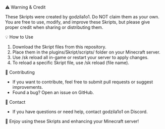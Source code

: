 ⚠️ Warning & Credit  

These Skripts were created by godzila1o1. Do NOT claim them as your own.  
You are free to use, modify, and improve these Skripts, but please give proper credit when sharing or distributing them.  

💡 How to Use  

1. Download the Skript files from this repository.  
2. Place them in the plugins/Skript/scripts/ folder on your Minecraft server.  
3. Use /sk reload all in-game or restart your server to apply changes.  
4. To reload a specific Skript file, use /sk reload (file name).  

📢 Contributing  

- If you want to contribute, feel free to submit pull requests or suggest improvements.  
- Found a bug? Open an issue on GitHub.  

🔗 Contact  

- If you have questions or need help, contact godzila1o1 on Discord.  

🚀 Enjoy using these Skripts and enhancing your Minecraft server!
